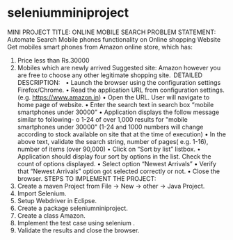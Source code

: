 # seleniumminiproject
MINI PROJECT
TITLE: ONLINE MOBILE SEARCH
PROBLEM STATEMENT:  
Automate Search Mobile phones functionality on Online shopping Website 
Get mobiles smart phones from Amazon online store, which has: 
1.	Price less than Rs.30000
2.	Mobiles which are newly arrived
Suggested site: Amazon however you are free to choose any other legitimate shopping site.  
DETAILED DESCRIPTION:    
•	Launch the browser using the configuration settings Firefox/Chrome.
•	Read the application URL from configuration settings. (e.g. https://www.amazon.in)
•	Open the URL. User will navigate to home page of website.
•	Enter the search text in search box “mobile smartphones under 30000”
•	Application displays the follow message similar to following-
o    1-24 of over 1,000 results for "mobile smartphones under 30000"  (1-24 and 1000 numbers will change according to stock available on site that at the time of execution)
•	In the above text, validate the search string, number of pages( e.g. 1-16), number of items (over 90,000)
•	Click on “Sort by list” listbox.
•	Application should display four sort by options in the list. Check the count of options displayed.
•	Select option “Newest Arrivals”
•	Verify that  “Newest Arrivals” option got selected correctly or not.
•	Close the browser.
STEPS TO IMPLEMENT THE PROJECT:
1.	Create a maven Project  from File -> New -> other -> Java Project.
2.	Import Selenium.
3.	Setup Webdriver in Eclipse.
4.	Create a package seleniumniniproject.
5.	Create a class Amazon.
6.	Implement the test case using selenium .
7.	Validate the results and close the browser.
